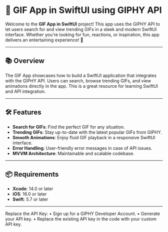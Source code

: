 # 🎉 GIF App in SwiftUI using GIPHY API

Welcome to the **GIF App in SwiftUI** project! This app uses the GIPHY API to let users search for and view trending GIFs in a sleek and modern SwiftUI interface. Whether you're looking for fun, reactions, or inspiration, this app delivers an entertaining experience! 🌟

---

## 📚 Overview

The GIF App showcases how to build a SwiftUI application that integrates with the GIPHY API. Users can search, browse trending GIFs, and view animations directly in the app. This is a great resource for learning SwiftUI and API integration.

---

## 🛠 Features

- **Search for GIFs**: Find the perfect GIF for any situation.  
- **Trending GIFs**: Stay up-to-date with the latest popular GIFs from GIPHY.  
- **Smooth Animations**: Enjoy fluid GIF playback in a responsive SwiftUI interface.  
- **Error Handling**: User-friendly error messages in case of API issues.  
- **MVVM Architecture**: Maintainable and scalable codebase.  

---

## 📦 Requirements

- **Xcode**: 14.0 or later  
- **iOS**: 16.0 or later  
- **Swift**: 5.7 or later  

---
Replace the API Key:
	•	Sign up for a GIPHY Developer Account.
	•	Generate your API key.
	•	Replace the existing API key in the code with your custom API key.
